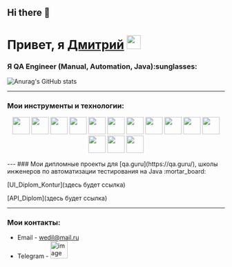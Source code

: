 ## Hi there 👋

<h1>Привет, я <a href="(https://github.com/Dmitrii911)" target="_blank">Дмитрий</a> 
<img src="https://github.com/blackcater/blackcater/raw/main/images/Hi.gif" height="32"/></h1>
<h3>Я  QA Engineer (Manual, Automation, Java):sunglasses:</h3>



![Anurag's GitHub stats](https://github-readme-stats.vercel.app/api?username=Dmitrii911&show_icons=true&bg_color=00000000)

---
 ### Мои инструменты и технологии:

<p align="center">
<img src="https://cdn.jsdelivr.net/gh/devicons/devicon@latest/icons/intellij/intellij-original.svg" height="40" width="40" />
<img src="https://cdn.jsdelivr.net/gh/devicons/devicon@latest/icons/java/java-original-wordmark.svg" height="40" width="40" />     
<img src="https://cdn.jsdelivr.net/gh/devicons/devicon@latest/icons/selenium/selenium-original.svg" height="40" width="40" />
<img src="https://cdn.jsdelivr.net/gh/devicons/devicon@latest/icons/gradle/gradle-original.svg" height="40" width="40" />
<img src="https://cdn.jsdelivr.net/gh/devicons/devicon@latest/icons/junit/junit-plain-wordmark.svg" height="40" width="40" />
<img src="https://cdn.jsdelivr.net/gh/devicons/devicon@latest/icons/github/github-original-wordmark.svg" height="40" width="40" />
<img src="https://cdn.jsdelivr.net/gh/devicons/devicon@latest/icons/jenkins/jenkins-original.svg" height="40" width="40" />
<img src="https://cdn.jsdelivr.net/gh/devicons/devicon@latest/icons/jira/jira-original-wordmark.svg" height="40" width="40" />
<img src="https://cdn.jsdelivr.net/gh/devicons/devicon@latest/icons/postman/postman-original.svg" height="40" width="40" />
<img src="https://cdn.jsdelivr.net/gh/devicons/devicon@latest/icons/postgresql/postgresql-original-wordmark.svg" height="40" width="40" />
<img src="https://cdn.jsdelivr.net/gh/devicons/devicon@latest/icons/azuresqldatabase/azuresqldatabase-original.svg" height="40" width="40" />
<img src="https://cdn.jsdelivr.net/gh/devicons/devicon@latest/icons/kibana/kibana-original.svg" height="40" width="40" />
<img src="https://cdn.jsdelivr.net/gh/devicons/devicon@latest/icons/kubernetes/kubernetes-line-wordmark.svg" height="40" width="40" />
<img src="https://cdn.jsdelivr.net/gh/devicons/devicon@latest/icons/apachekafka/apachekafka-original-wordmark.svg" height="40" width="40" />


</p>
 ---
 ### Мои дипломные проекты для [qa.guru](https://qa.guru/), школы инженеров по автоматизации тестирования на Java :mortar_board:
  

[UI_Diplom_Kontur](здесь будет ссылка)

[API_Diplom](здесь будет ссылка)

--- 
### Мои контакты:

+  Email - wedil@mail.ru
+  Telegram - <img width="40" height="40" alt="image" src="https://github.com/user-attachments/assets/2b193f56-31e4-477b-b5a2-b5d9aead3fd5" />
